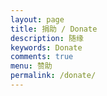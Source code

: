 ```yaml
---
layout: page
title: 捐助 / Donate
description: 随缘
keywords: Donate
comments: true
menu: 赞助
permalink: /donate/
---
```

